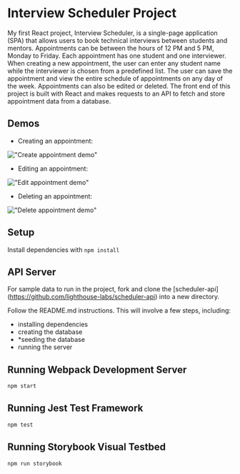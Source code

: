 # Interview Scheduler Project
My first React project, Interview Scheduler, is a single-page application (SPA) that allows users to book technical interviews between students and mentors. Appointments can be between the hours of 12 PM and 5 PM, Monday to Friday. Each appointment has one student and one interviewer. When creating a new appointment, the user can enter any student name while the interviewer is chosen from a predefined list. The user can save the appointment and view the entire schedule of appointments on any day of the week. Appointments can also be edited or deleted. The front end of this project is built with React and makes requests to an API to fetch and store appointment data from a database.

## Demos
* Creating an appointment:

!["Create appointment demo"](https://github.com/amyleblanc/scheduler/blob/master/docs/create_appointment.gif)

* Editing an appointment:

!["Edit appointment demo"](https://github.com/amyleblanc/scheduler/blob/master/docs/edit_appointment.gif)

* Deleting an appointment:

!["Delete appointment demo"](https://github.com/amyleblanc/scheduler/blob/master/docs/delete_appointment.gif)

## Setup

Install dependencies with `npm install`

## API Server

For sample data to run in the project, fork and clone the [scheduler-api] (https://github.com/lighthouse-labs/scheduler-api) into a new directory.

Follow the README.md instructions. This will involve a few steps, including:
* installing dependencies
* creating the database
* *seeding the database
* running the server

## Running Webpack Development Server

```sh
npm start
```

## Running Jest Test Framework

```sh
npm test
```

## Running Storybook Visual Testbed

```sh
npm run storybook
```
